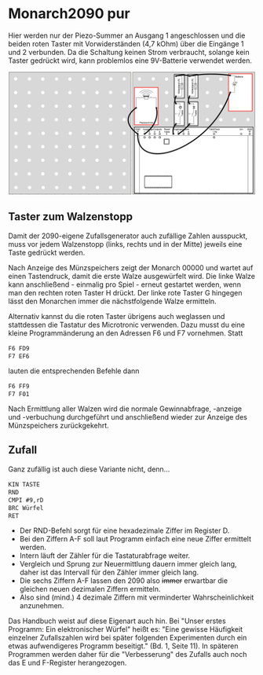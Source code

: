 # Monarch2090 pur

Hier werden nur der Piezo-Summer an Ausgang 1 angeschlossen und die beiden roten Taster mit Vorwiderständen (4,7 kOhm) über die Eingänge 1 und 2 verbunden. Da die Schaltung keinen Strom verbraucht, solange kein Taster gedrückt wird, kann problemlos eine 9V-Batterie verwendet werden. 

![Schaltplan](/pics/SchaltungPur.png)

## Taster zum Walzenstopp

Damit der 2090-eigene Zufallsgenerator auch zufällige Zahlen ausspuckt, muss vor jedem Walzenstopp (links, rechts und in der Mitte) jeweils eine Taste gedrückt werden.

Nach Anzeige des Münzspeichers zeigt der Monarch 00000 und wartet auf einen Tastendruck, damit die erste Walze ausgewürfelt wird. Die linke Walze kann anschließend - einmalig pro Spiel - erneut gestartet werden, wenn man den rechten roten Taster H drückt. Der linke rote Taster G hingegen lässt den Monarchen immer die nächstfolgende Walze ermitteln. 

Alternativ kannst du die roten Taster übrigens auch weglassen und stattdessen die Tastatur des Microtronic verwenden. Dazu musst du eine kleine Programmänderung an den Adressen F6 und F7 vornehmen. Statt
```
F6 FD9     
F7 EF6      
```
lauten die entsprechenden Befehle dann
```
F6 FF9     
F7 F01      
```

Nach Ermittlung aller Walzen wird die normale Gewinnabfrage, -anzeige und -verbuchung durchgeführt und anschließend wieder zur Anzeige des Münzspeichers zurückgekehrt.

## Zufall

Ganz zufällig ist auch diese Variante nicht, denn...
```
KIN TASTE
RND
CMPI #9,rD
BRC Würfel
RET
```

- Der RND-Befehl sorgt für eine hexadezimale Ziffer im Register D.
- Bei den Ziffern A-F soll laut Programm einfach eine neue Ziffer ermittelt werden.
- Intern läuft der Zähler für die Tastaturabfrage weiter.
- Vergleich und Sprung zur Neuermittlung dauern immer gleich lang, daher ist das Intervall für den Zähler immer gleich lang.
- Die sechs Ziffern A-F lassen den 2090 also ~~immer~~ erwartbar die gleichen neuen dezimalen Ziffern ermitteln.
- Also sind (mind.) 4 dezimale Ziffern mit verminderter Wahrscheinlichkeit anzunehmen.

Das Handbuch weist auf diese Eigenart auch hin. Bei "Unser erstes Programm: Ein elektronischer Würfel" heißt es: "Eine gewisse Häufigkeit einzelner Zufallszahlen wird bei später folgenden Experimenten durch ein etwas aufwendigeres Programm beseitigt." (Bd. 1, Seite 11). In späteren Programmen werden daher für die "Verbesserung" des Zufalls auch noch das E und F-Register herangezogen.
